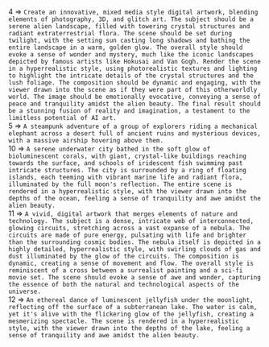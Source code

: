 4 => `Create an innovative, mixed media style digital artwork, blending elements of photography, 3D, and glitch art. The subject should be a serene alien landscape, filled with towering crystal structures and radiant extraterrestrial flora. The scene should be set during twilight, with the setting sun casting long shadows and bathing the entire landscape in a warm, golden glow. The overall style should evoke a sense of wonder and mystery, much like the iconic landscapes depicted by famous artists like Hokusai and Van Gogh. Render the scene in a hyperrealistic style, using photorealistic textures and lighting to highlight the intricate details of the crystal structures and the lush foliage. The composition should be dynamic and engaging, with the viewer drawn into the scene as if they were part of this otherworldly world. The image should be emotionally evocative, conveying a sense of peace and tranquility amidst the alien beauty. The final result should be a stunning fusion of reality and imagination, a testament to the limitless potential of AI art.`  
5 => `A steampunk adventure of a group of explorers riding a mechanical elephant across a desert full of ancient ruins and mysterious devices, with a massive airship hovering above them.`  
10 => `A serene underwater city bathed in the soft glow of bioluminescent corals, with giant, crystal-like buildings reaching towards the surface, and schools of iridescent fish swimming past intricate structures. The city is surrounded by a ring of floating islands, each teeming with vibrant marine life and radiant flora, illuminated by the full moon's reflection. The entire scene is rendered in a hyperrealistic style, with the viewer drawn into the depths of the ocean, feeling a sense of tranquility and awe amidst the alien beauty.`  
11 => `A vivid, digital artwork that merges elements of nature and technology. The subject is a dense, intricate web of interconnected, glowing circuits, stretching across a vast expanse of a nebula. The circuits are made of pure energy, pulsating with life and brighter than the surrounding cosmic bodies. The nebula itself is depicted in a highly detailed, hyperrealistic style, with swirling clouds of gas and dust illuminated by the glow of the circuits. The composition is dynamic, creating a sense of movement and flow. The overall style is reminiscent of a cross between a surrealist painting and a sci-fi movie set. The scene should evoke a sense of awe and wonder, capturing the essence of both the natural and technological aspects of the universe.`  
12 => `An ethereal dance of luminescent jellyfish under the moonlight, reflecting off the surface of a subterranean lake. The water is calm, yet it's alive with the flickering glow of the jellyfish, creating a mesmerizing spectacle. The scene is rendered in a hyperrealistic style, with the viewer drawn into the depths of the lake, feeling a sense of tranquility and awe amidst the alien beauty.`  

